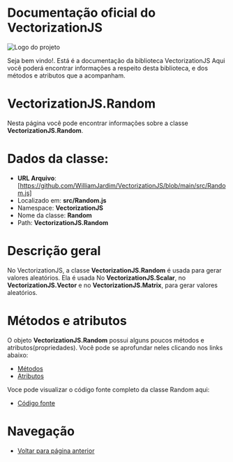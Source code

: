 # Documentação oficial do VectorizationJS
![Logo do projeto](https://github.com/WilliamJardim/VectorizationJS/blob/main/imagens/logo512x512.png)

Seja bem vindo!. Está é a documentação da biblioteca VectorizationJS
Aqui você poderá encontrar informações a respeito desta biblioteca, e dos métodos e atributos que a acompanham.

# VectorizationJS.Random
Nesta página você pode encontrar informações sobre a classe **VectorizationJS.Random**.

# Dados da classe:
 - **URL Arquivo**: [https://github.com/WilliamJardim/VectorizationJS/blob/main/src/Random.js] 
 - Localizado em: **src/Random.js**
 - Namespace: **VectorizationJS**
 - Nome da classe: **Random**
 - Path: **VectorizationJS.Random**

# Descrição geral
No VectorizationJS, a classe **VectorizationJS.Random** é usada para gerar valores aleatórios. Ela é usada No **VectorizationJS.Scalar**, no **VectorizationJS.Vector** e no **VectorizationJS.Matrix**, para gerar valores aleatórios.

# Métodos e atributos
O objeto **VectorizationJS.Random** possui alguns poucos métodos e atributos(propriedades). Você pode se aprofundar neles clicando nos links abaixo:
- [Métodos](Metodos/page.md)
- [Atributos](Atributos/page.md)

Voce pode visualizar o código fonte completo da classe Random aqui:
* [Código fonte](https://github.com/WilliamJardim/VectorizationJS/blob/main/src/Random.js)

# Navegação
* [Voltar para página anterior](../page.md)